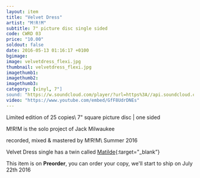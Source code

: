 ```yaml
---
layout: item
title: "Velvet Dress"
artist: "M!R!M"
subtitle: 7" picture disc single sided
code: CWRD 03
price: "10.00"
soldout: false
date: 2016-05-13 01:16:17 +0100
bgimage:
image: velvetdress_flexi.jpg
thumbnail: velvetdress_flexi.jpg
imagethumb1:
imagethumb2:
imagethumb3:
category: [vinyl, 7"]
sound: "https://w.soundcloud.com/player/?url=https%3A//api.soundcloud.com/tracks/265939022&amp;color=000000&amp;auto_play=false&amp;hide_related=false&amp;show_comments=true&amp;show_user=true&amp;show_reposts=false"
video: "https://www.youtube.com/embed/GfF8UdrDNEs"
---
```


Limited edition of 25 copies\\
7" square picture disc | one sided

M!R!M is the solo project of Jack Milwaukee

recorded, mixed & mastered by M!R!M\\
Summer 2016

Velvet Dress single has a twin called [Matilde]({{site.url}}/vinyl/7"/matilde){:target="_blank”}

This item is on  **Preorder**, you can order your copy,
we'll start to ship on July 22th 2016